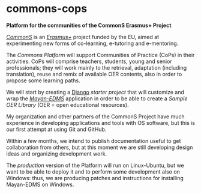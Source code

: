 # commons-cops
**Platform for the communities of the CommonS Erasmus+ Project**

[*CommonS*](www.commonspaces.eu) is an [*Erasmus+*](ec.europa.eu/programmes/erasmus-plus/index_en.htm) project funded by the EU,
aimed at experimenting new forms of co-learning, e-tutoring and e-mentoring.

The *Commons Platform* will support Communities of Practice (CoPs) in their activities.
CoPs will comprise teachers, students, young and senior professionals;
they will work mainly to the retrieval, adaptation (including translation),
reuse and remix of available OER contents, also in order to propose some learning paths.

We will start by creating a [Django](www.djangoproject.com) *starter project* that will customize and wrap the [*Mayan-EDMS*](github.com/mayan-edms) application
in order to be able to create a *Sample OER Library* (OER = open educational resources).

My organization and other partners of the CommonS Project have much experience in developing applications
and tools with OS software, but this is our first attempt at using Git and GitHub.

Within a few months, we intend to publish documentation useful to get collaboration from others,
but at this moment we are still developing design ideas and organizing development work.

The *production* version of the Platform will run on Linux-Ubuntu, but we want to be able
to deploy it and to perform some development also on Windows:
thus, we are producing patches and instructions for installing Mayan-EDMS on Windows.

